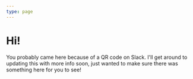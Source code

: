 ```yaml
---
type: page
---
```


# Hi!

You probably came here because of a QR code on Slack. I'll get around to updating this with more info soon, just wanted to make sure there was something here for you to see!
